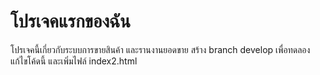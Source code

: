 # โปรเจคแรกของฉัน
โปรเจคนี้เกี่ยวกับระบบการขายสินค้า และรานงานยอดขาย
สร้าง branch develop เพื่อทดลองแก้ไขโค้ดนี้ และเพิ่มไฟล์ index2.html